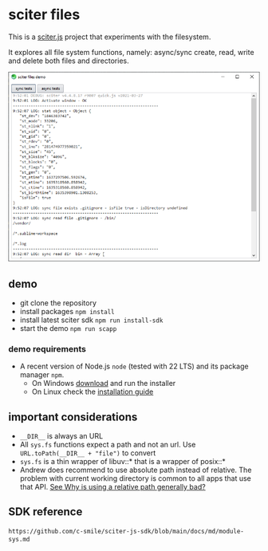 # sciter files

This is a [sciter.js](https://sciter.com/) project that experiments with the filesystem.

It explores all file system functions, namely: async/sync create, read, write and delete both files and directories.

![sciter files screenshot](screenshot.png)

## demo

- git clone the repository
- install packages `npm install`
- install latest sciter sdk `npm run install-sdk`
- start the demo `npm run scapp`

### demo requirements

- A recent version of Node.js `node` (tested with 22 LTS) and its package manager `npm`.
    - On Windows [download](https://nodejs.dev/download/) and run the installer
    - On Linux check the [installation guide](https://www.digitalocean.com/community/tutorials/how-to-install-node-js-on-ubuntu-20-04#option-2-%E2%80%94-installing-node-js-with-apt-using-a-nodesource-ppa)

## important considerations

- `__DIR__` is always an URL
- All `sys.fs` functions expect a path and not an url. Use `URL.toPath(__DIR__ + "file")` to convert
- `sys.fs` is a thin wrapper of libuv::* that is a wrapper of posix::*
- Andrew does recommend to use absolute path instead of relative. The problem with current working directory is common to all apps that use that API. [See Why is using a relative path generally bad?](https://gist.github.com/DaveRandom/6830e379578a66e2c82593137e79d099#why-is-using-a-relative-path-generally-bad)

## SDK reference

    https://github.com/c-smile/sciter-js-sdk/blob/main/docs/md/module-sys.md

